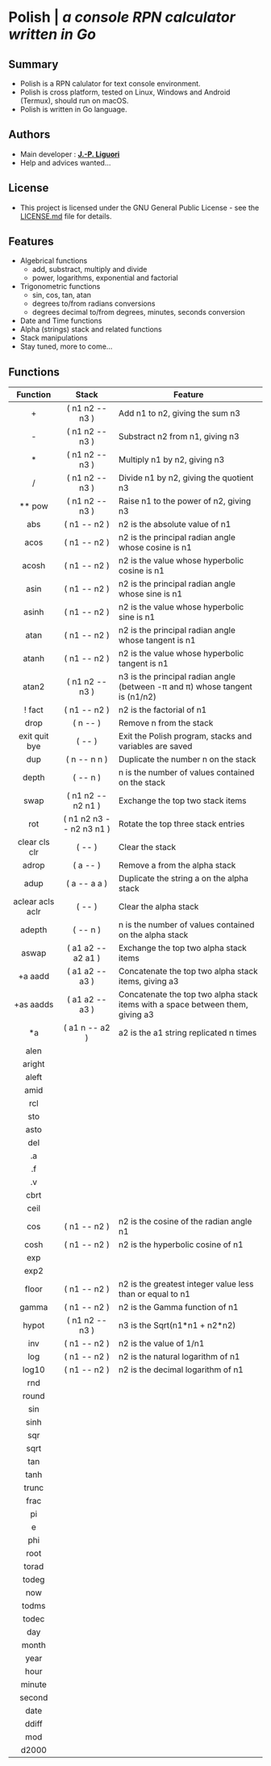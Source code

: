 # Polish | *a console RPN calculator written in Go*

## Summary

- Polish is a RPN calulator for text console environment.
- Polish is cross platform, tested on Linux, Windows and Android (Termux), should run on macOS.
- Polish is written in Go language.

## Authors

- Main developer : [**J.-P. Liguori**](https://github.com/jplozf/polish)
- Help and advices wanted...

## License

- This project is licensed under the GNU General Public License - see the [LICENSE.md](LICENSE.md) file for details.

## Features

* Algebrical functions
    - add, substract, multiply and divide
    - power, logarithms, exponential and factorial
* Trigonometric functions
    - sin, cos, tan, atan
    - degrees to/from radians conversions
    - degrees decimal to/from degrees, minutes, seconds conversion
* Date and Time functions
* Alpha (strings) stack and related functions
* Stack manipulations
* Stay tuned, more to come...

## Functions
| Function | Stack | Feature |
|:--------:|:-----:|---------|
| + | ( n1 n2 -- n3 ) | Add n1 to n2, giving the sum n3 |
| - | ( n1 n2 -- n3 ) | Substract n2 from n1, giving n3 |
| * | ( n1 n2 -- n3 ) | Multiply n1 by n2, giving n3 |
| / | ( n1 n2 -- n3 ) | Divide n1 by n2, giving the quotient n3 |
| ** pow | ( n1 n2 -- n3 ) | Raise n1 to the power of n2, giving n3 |
| abs | ( n1 -- n2 ) | n2 is the absolute value of n1 |
| acos | ( n1 -- n2 ) | n2 is the principal radian angle whose cosine is n1 |
| acosh | ( n1 -- n2 ) | n2 is the value whose hyperbolic cosine is n1 |
| asin | ( n1 -- n2 ) | n2 is the principal radian angle whose sine is n1 |
| asinh | ( n1 -- n2 ) | n2 is the value whose hyperbolic sine is n1 |
| atan | ( n1 -- n2 ) | n2 is the principal radian angle whose tangent is n1 |
| atanh | ( n1 -- n2 ) | n2 is the value whose hyperbolic tangent is n1 |
| atan2 | ( n1 n2 -- n3 ) | n3 is the principal radian angle (between -&pi; and &pi;) whose tangent is (n1/n2) |
| ! fact | ( n1 -- n2 ) | n2 is the factorial of n1 |
| drop | ( n -- ) | Remove n from the stack |
| exit quit bye | ( -- ) | Exit the Polish program, stacks and variables are saved |
| dup | ( n -- n n ) | Duplicate the number n on the stack |
| depth | ( -- n ) | n is the number of values contained on the stack |
| swap | ( n1 n2 -- n2 n1 ) | Exchange the top two stack items |
| rot | ( n1 n2 n3 -- n2 n3 n1 ) | Rotate the top three stack entries |
| clear cls clr | ( -- ) | Clear the stack |
| adrop | ( a -- ) | Remove a from the alpha stack |
| adup | ( a -- a a ) | Duplicate the string a on the alpha stack | 
| aclear acls aclr | ( -- ) | Clear the alpha stack |
| adepth | ( -- n ) | n is the number of values contained on the alpha stack |
| aswap | ( a1 a2 -- a2 a1 ) | Exchange the top two alpha stack items |
| +a aadd | ( a1 a2 -- a3 ) | Concatenate the top two alpha stack items, giving a3 |
| +as aadds | ( a1 a2 -- a3 ) | Concatenate the top two alpha stack items with a space between them, giving a3 |
| *a | ( a1 n -- a2 ) | a2 is the a1 string replicated n times |
| alen
| aright
| aleft
| amid
| rcl
| sto
| asto
| del 
| .a
| .f
| .v
| cbrt
| ceil
| cos | ( n1 -- n2 ) | n2 is the cosine of the radian angle n1 |
| cosh | ( n1 -- n2 ) | n2 is the hyperbolic cosine of n1 |
| exp
| exp2
| floor | ( n1 -- n2 ) | n2 is the greatest integer value less than or equal to n1 |
| gamma | ( n1 -- n2 ) | n2 is the Gamma function of n1 |
| hypot | ( n1 n2 -- n3 ) | n3 is the Sqrt(n1\*n1 + n2\*n2) |
| inv | ( n1 -- n2 ) | n2 is the value of 1/n1 |
| log | ( n1 -- n2 ) | n2 is the natural logarithm of n1 |
| log10 | ( n1 -- n2 ) | n2 is the decimal logarithm of n1 |
| rnd
| round
| sin
| sinh
| sqr
| sqrt
| tan
| tanh
| trunc
| frac
| pi
| e
| phi
| root
| torad
| todeg
| now
| todms
| todec
| day
| month
| year
| hour
| minute
| second
| date
| ddiff
| mod
| d2000

